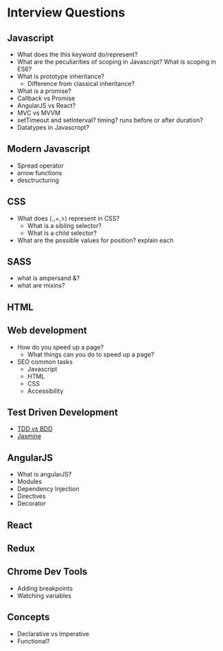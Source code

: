 # Interview Questions

## Javascript
- What does the this keyword do/represent?
- What are the peculiarities of scoping in Javascript? What is scoping in ES6?
- What is prototype inheritance? 
    * Difference from classical inheritance?
- What is a promise?
- Callback vs Promise
- AngularJS vs React?
- MVC vs MVVM
- setTimeout and setInterval? timing? runs before or after duration?
- Datatypes in Javascropt?

## Modern Javascript
- Spread operator
- arrow functions
- desctructuring


## CSS
- What does (.,+,>) represent in CSS?
    * What is a sibling selector?
    * What is a child selector?
- What are the possible values for position? explain each

## SASS
- what is ampersand &?
- what are mixins?

## HTML

## Web development
- How do you speed up a page?
    * What things can you do to speed up a page?
- SEO common tasks
    * Javascript
    * HTML
    * CSS
    * Accessibility

## Test Driven Development
- [TDD vs BDD](https://www.youtube.com/watch?v=mT8QDNNhExg)
- [Jasmine](https://jasmine.github.io/)

## AngularJS
- What is angularJS?
- Modules
- Dependency Injection
- Directives
- Decorator

## React

## Redux

## Chrome Dev Tools
- Adding breakpoints
- Watching variables

## Concepts
- Declarative vs Imperative 
- Functional?



